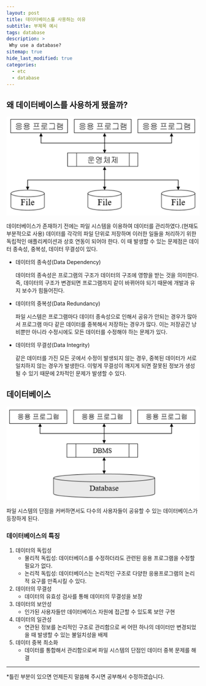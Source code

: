 ```yaml
---
layout: post
title: 데이터베이스를 사용하는 이유
subtitle: 부제목 예시
tags: database
description: >
 Why use a database?
sitemap: true
hide_last_modified: true
categories:
  - etc
  - database
---
```


## 왜 데이터베이스를 사용하게 됐을까?

![](/assets//img/blog/etc/database/db_1.PNG)

데이터베이스가 존재하기 전에는 파일 시스템을 이용하여 데이터를 관리하였다.(현재도 부분적으로 사용) 데이터를 각각의 파일 단위로 저장하며 이러한 일들을 처리하기 위한 독립적인 애플리케이션과 상호 연동이 되어야 한다. 이 때 발생할 수 있는 문제점은 데이터 종속성, 중복성, 데이터 무결성이 있다.

- 데이터의 종속성(Data Dependency)

  데이터의 종속성은 프로그램의 구조가 데이터의 구조에 영향을 받는 것을 의미한다. 즉, 데이터의 구조가 변경되면 프로그램까지 같이 바뀌어야 되기 때문에 개발과 유지 보수가 힘들어진다.

- 데이터의 중복성(Data Redundancy)

  파일 시스템은 프로그램마다 데이터 종속성으로 인해서 공유가 안되는 경우가 많아서 프로그램 마다 같은 데이터를 중복해서 저장하는 경우가 많다. 이는 저장공간 낭비뿐만 아니라 수정시에도 모든 데이터를 수정해야 하는 문제가 있다.

- 데이터의 무결성(Data Integrity)

  같은 데이터를 가진 모든 곳에서 수정이 발생되지 않는 경우, 중복된 데이터가 서로 일치하지 않는 경우가 발생한다. 이렇게 무결성이 깨지게 되면 잘못된 정보가 생성될 수 있기 때문에 2차적인 문제가 발생할 수 있다.

## 데이터베이스

![](/assets//img/blog/etc/database/db_2.PNG)

파일 시스템의 단점을 커버하면서도 다수의 사용자들이 공유할 수 있는 데이터베이스가 등장하게 된다.

### 데이터베이스의 특징
1. 데이터의 독립성
    - 물리적 독립성: 데이터베이스를 수정하더라도 관련된 응용 프로그램을 수정할 필요가 없다.
    - 논리적 독립성: 데이터베이스는 논리적인 구조로 다양한 응용프로그램의 논리적 요구를 만족시킬 수 있다.
2. 데이터의 무결성
    - 데이터의 유효성 검사를 통해 데이터의 무결성을 보장
3. 데이터의 보안성
    - 인가된 사용자들만 데이터베이스 자원에 접근할 수 있도록 보안 구현
4. 데이터의 일관성
    - 연관된 정보를 논리적인 구조로 관리함으로 써 어떤 하나의 데이터만 변경되었을 때 발생할 수 있는 불일치성을 배제
5. 데이터 중복 최소화
    - 데이터를 통합해서 관리함으로써 파일 시스템의 단점인 데이터 중복 문제를 해결

---

*틀린 부분이 있으면 언제든지 말씀해 주시면 공부해서 수정하겠습니다.